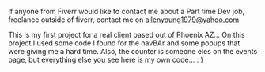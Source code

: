    If anyone from Fiverr would like to contact me about a Part time Dev job, freelance outside of fiverr, contact me on allenyoung1979@yahoo.com
   
   
   
  This is my first project for a real client based out of Phoenix AZ... On this project I used some code I found for the navBAr and some popups that were giving me a hard time. Also, the counter is someone eles on the events page, but everything else you see here is my own code... :  ) 
